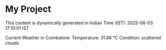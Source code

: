 # My Project

This content is dynamically generated in Indian Time (IST): 2025-06-03 17:10:01 IST


Current Weather in Coimbatore:
Temperature: 31.88 °C
Condition: scattered clouds
